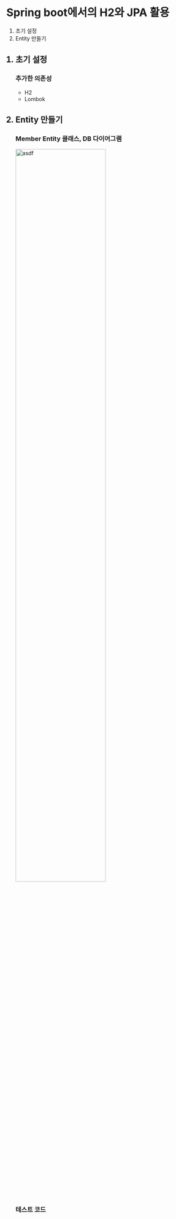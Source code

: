 <h1>Spring boot에서의 H2와 JPA 활용</h1>
<ol>
<li>초기 설정</li>
<li>Entity 만들기</li>
</ol>

<ol>
<h2><li>초기 설정</li></h2>
    <h3>추가한 의존성</h3>
    <ul>
        <li>H2</li>
        <li>Lombok</li>
    </ul>

<h2><li>Entity 만들기</li></h2>
    <h3>Member Entity 클래스, DB 다이어그램</h3>
    <p>
        <img alt="asdf" width="70%" src="https://github.com/user-attachments/assets/907d2af4-88c1-4a75-b725-c615457fd48b">
    </p>
    <h3>
      테스트 코드
    </h3>
</ol>
